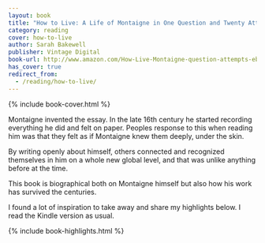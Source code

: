 ```yaml
---
layout: book
title: "How to Live: A Life of Montaigne in One Question and Twenty Attempts at an Answer"
category: reading
cover: how-to-live
author: Sarah Bakewell
publisher: Vintage Digital
book-url: http://www.amazon.com/How-Live-Montaigne-question-attempts-ebook/dp/B004URRVBK/
has_cover: true
redirect_from:
  - /reading/how-to-live/
---
```

{% include book-cover.html %}

Montaigne invented the essay. In the late 16th century he started recording everything he did and felt on paper. Peoples response to this when reading him was that they felt as if Montaigne knew them deeply, under the skin.

By writing openly about himself, others connected and recognized themselves in him on a whole new global level, and that was unlike anything before at the time.

This book is biographical both on Montaigne himself but also how his work has survived the centuries.

I found a lot of inspiration to take away and share my highlights below. I read the Kindle version as usual.

{% include book-highlights.html %}
